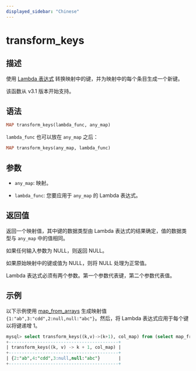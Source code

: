 ```yaml
---
displayed_sidebar: "Chinese"
---
```


# transform_keys

## 描述

使用 [Lambda 表达式](../Lambda_expression.md) 转换映射中的键，并为映射中的每个条目生成一个新键。

该函数从 v3.1 版本开始支持。

## 语法

```Haskell
MAP transform_keys(lambda_func, any_map)
```

`lambda_func` 也可以放在 `any_map` 之后：

```Haskell
MAP transform_keys(any_map, lambda_func)
```

## 参数

- `any_map`: 映射。

- `lambda_func`: 您要应用于 `any_map` 的 Lambda 表达式。

## 返回值

返回一个映射值，其中键的数据类型由 Lambda 表达式的结果确定，值的数据类型与 `any_map` 中的值相同。

如果任何输入参数为 NULL，则返回 NULL。

如果原始映射中的键或值为 NULL，则将 NULL 处理为正常值。

Lambda 表达式必须有两个参数。第一个参数代表键，第二个参数代表值。

## 示例

以下示例使用 [map_from_arrays](map_from_arrays.md) 生成映射值 `{1:"ab",3:"cdd",2:null,null:"abc"}`。然后，将 Lambda 表达式应用于每个键以将键递增 1。

```SQL
mysql> select transform_keys((k,v)->(k+1), col_map) from (select map_from_arrays([1,3,null,2,null],['ab','cdd',null,null,'abc']) as col_map)A;
+------------------------------------------+
| transform_keys((k, v) -> k + 1, col_map) |
+------------------------------------------+
| {2:"ab",4:"cdd",3:null,null:"abc"}       |
+------------------------------------------+
```